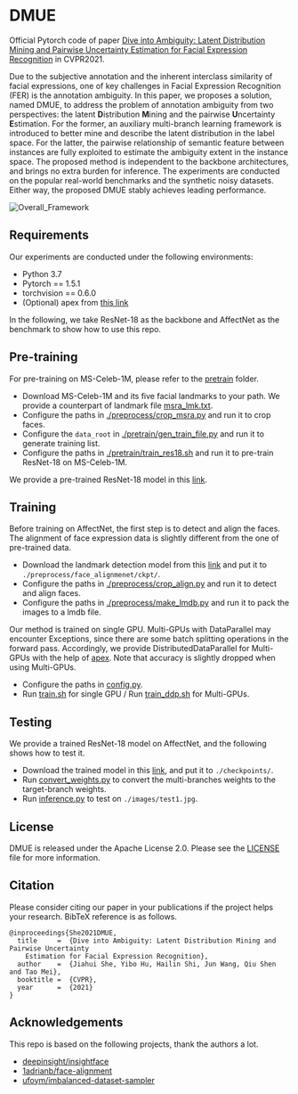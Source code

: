 # DMUE

Official Pytorch code of paper [Dive into Ambiguity: Latent Distribution Mining and Pairwise Uncertainty Estimation for Facial Expression Recognition](https://openaccess.thecvf.com/content/CVPR2021/papers/She_Dive_Into_Ambiguity_Latent_Distribution_Mining_and_Pairwise_Uncertainty_Estimation_CVPR_2021_paper.pdf) in CVPR2021.

Due to the subjective annotation and the inherent interclass similarity of facial expressions, one of key challenges in Facial Expression Recognition (FER) is the annotation ambiguity. In this paper, we proposes a solution, named DMUE, to address the problem of annotation ambiguity from two perspectives: the latent **D**istribution **M**ining and the pairwise **U**ncertainty **E**stimation. For the former, an auxiliary multi-branch learning framework is introduced to better mine and describe the latent distribution in the label space. For the latter, the pairwise relationship of semantic feature between instances are fully exploited to estimate the ambiguity extent in the instance space. The proposed method is independent to the backbone architectures, and brings no extra burden for inference. The experiments are conducted on the popular real-world benchmarks and the synthetic noisy datasets. Either way, the proposed DMUE stably achieves leading performance.

![Overall_Framework](https://github.com/JDAI-CV/FaceX-Zoo/blob/main/addition_module/DMUE/images/framework.png)

## Requirements
Our experiments are conducted under the following environments:
- Python 3.7
- Pytorch == 1.5.1
- torchvision == 0.6.0
- (Optional) apex from [this link](https://github.com/NVIDIA/apex.git)

In the following, we take ResNet-18 as the backbone and AffectNet as the benchmark to show how to use this repo.

## Pre-training
For pre-training on MS-Celeb-1M, please refer to the [pretrain](https://github.com/JDAI-CV/FaceX-Zoo/tree/main/addition_module/DMUE/pretrain) folder.
- Download MS-Celeb-1M and its five facial landmarks to your path. We provide a counterpart of landmark file [msra_lmk.txt](https://drive.google.com/drive/folders/1FQ_SOQ3zP0LwtX3iF65Wn1aNSiRRcMP9).
- Configure the paths in [./preprocess/crop_msra.py](https://github.com/JDAI-CV/FaceX-Zoo/blob/main/addition_module/DMUE/preprocess/crop_msra.py) and run it to crop faces.
- Configure the `data_root` in [./pretrain/gen_train_file.py](https://github.com/JDAI-CV/FaceX-Zoo/blob/main/addition_module/DMUE/pretrain/gen_train_file.py) and run it to generate training list.
- Configure the paths in [./pretrain/train_res18.sh](https://github.com/JDAI-CV/FaceX-Zoo/blob/main/addition_module/DMUE/pretrain/train_res18.sh) and run it to pre-train ResNet-18 on MS-Celeb-1M.

We provide a pre-trained ResNet-18 model in this [link](https://drive.google.com/drive/folders/1DqL6WHGFctrisfWlxklYXCgr1fWcvAvA).


## Training
Before training on AffectNet, the first step is to detect and align the faces. The alignment of face expression data is slightly different from the one of pre-trained data.
- Download the landmark detection model from this [link](https://drive.google.com/drive/folders/1qWWI5qRqghfLhT5gZI5HFIBIpbyFyJl6) and put it to `./preprocess/face_alignmenet/ckpt/`.
- Configure the paths in [./preprocess/crop_align.py](https://github.com/JDAI-CV/FaceX-Zoo/blob/main/addition_module/DMUE/preprocess/crop_align.py) and run it to detect and align faces.
- Configure the paths in [./preprocess/make_lmdb.py](https://github.com/JDAI-CV/FaceX-Zoo/blob/main/addition_module/DMUE/preprocess/make_lmdb.py) and run it to pack the images to a lmdb file.

Our method is trained on single GPU. Multi-GPUs with DataParallel may encounter Exceptions, since there are some batch splitting operations in the forward pass. Accordingly, we provide DistributedDataParallel for Multi-GPUs with the help of [apex](https://github.com/NVIDIA/apex.git). Note that accuracy is slightly dropped when using Multi-GPUs.
- Configure the paths in [config.py](https://github.com/JDAI-CV/FaceX-Zoo/blob/main/addition_module/DMUE/config.py).
- Run [train.sh](https://github.com/JDAI-CV/FaceX-Zoo/blob/main/addition_module/DMUE/train.sh) for single GPU / Run [train_ddp.sh](https://github.com/JDAI-CV/FaceX-Zoo/blob/main/addition_module/DMUE/train_ddp.sh) for Multi-GPUs.


## Testing
We provide a trained ResNet-18 model on AffectNet, and the following shows how to test it.
- Download the trained model in this [link](https://drive.google.com/drive/folders/1p_vRIClF5ZXdDVzQC0oYnffspA5TjqnU), and put it to `./checkpoints/`.
- Run [convert_weights.py](https://github.com/JDAI-CV/FaceX-Zoo/blob/main/addition_module/DMUE/convert_weights.py) to convert the multi-branches weights to the target-branch weights.
- Run [inference.py](https://github.com/JDAI-CV/FaceX-Zoo/blob/main/addition_module/DMUE/inference.py) to test on `./images/test1.jpg`.


## License
DMUE is released under the Apache License 2.0. Please see the [LICENSE](https://github.com/JDAI-CV/FaceX-Zoo/blob/main/LICENSE) file for more information.


## Citation
Please consider citing our paper in your publications if the project helps your research. BibTeX reference is as follows.
```
@inproceedings{She2021DMUE,
  title     =  {Dive into Ambiguity: Latent Distribution Mining and Pairwise Uncertainty 
  	Estimation for Facial Expression Recognition},
  author    =  {Jiahui She, Yibo Hu, Hailin Shi, Jun Wang, Qiu Shen and Tao Mei},
  booktitle =  {CVPR},
  year      =  {2021}
}
```

## Acknowledgements
This repo is based on the following projects, thank the authors a lot.
- [deepinsight/insightface](https://github.com/deepinsight/insightface)
- [1adrianb/face-alignment](https://github.com/1adrianb/face-alignment)
- [ufoym/imbalanced-dataset-sampler](https://github.com/ufoym/imbalanced-dataset-sampler)